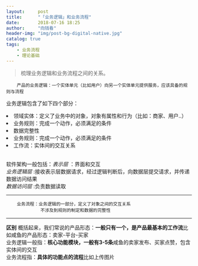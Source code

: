 ```yaml
---
layout:     post
title:      "「业务逻辑」和业务流程"
date:       2018-07-16 18:25 
author:     "向钱看"
header-img: "img/post-bg-digital-native.jpg"
catalog: true
tags:
    - 业务流程
    - 理论基础
---
```


> 梳理业务逻辑和业务流程之间的关系。

```
    产品的业务逻辑：一个实体单元（比如用户）向另一个实体单元提供服务，应该具备的规则与流程
```
业务逻辑包含了如下四个部分：
<br><li>领域实体：定义了业务中的对象，对象有属性和行为（比如：商家、用户..）</li>
    <li>业务规则：完成一个动作，必须满足的条件</li>
    <li>数据完整性</li> <li>业务规则：完成一个动作，必须满足的条件</li>
    <li>工作流：实体间的交互关系</li>
    
<br>软件架构一般包括：*表示层* ：界面和交互
                <br>*业务逻辑层* :接收表示层数据请求，经过逻辑判断后，向数据层提交请求，并传递数据访问结果
                <br>*数据访问层* :负责数据读取
   
---

```
    业务流程：业务逻辑的一部分，定义了对象之间的交互关系
             不涉及到规则的制定和数据的完整性
```
 
---

**区别**
概括起来，我们常说的产品形态：**一般只有一个，是产品最基本的工作流**比如咸鱼的产品形态：卖家-平台-买家
         <br>业务逻辑一般指：**核心功能模块，一般有3-5条**咸鱼的卖家发布、买家点赞，包含实体间的交互
         <br>业务流程指：**具体的功能点的流程**比如上传图片
